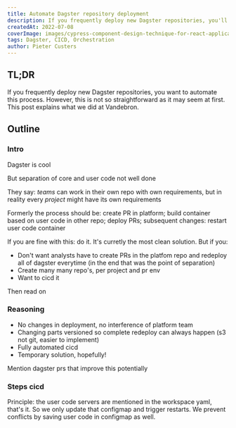 ```yaml
---
title: Automate Dagster repository deployment
description: If you frequently deploy new Dagster repositories, you'll discover that automating it is not so straightforward.
createdAt: 2022-07-08
coverImage: images/cypress-component-design-technique-for-react-applications.png
tags: Dagster, CICD, Orchestration
author: Pieter Custers
---
```


## TL;DR

If you frequently deploy new Dagster repositories, you want to automate this process. However, this is not so straightforward as it may seem at first. This post explains what we did at Vandebron.

## Outline

### Intro

Dagster is cool

But separation of core and user code not well done

They say: *teams* can work in their own repo with own requirements, but in reality every *project* might have its own requirements

Formerly the process should be: create PR in platform; build container based on user code in other repo; deploy PRs; subsequent changes: restart user code container

If you are fine with this: do it. It's curretly the most clean solution. But if you:

- Don't want analysts have to create PRs in the platfom repo and redeploy all of dagster everytime (in the end that was the point of separation)
- Create many many repo's, per project and pr env
- Want to cicd it

Then read on

### Reasoning

- No changes in deployment, no interference of platform team
- Changing parts versioned so complete redeploy can always happen (s3 not git, easier to implement)
- Fully automated cicd
- Temporary solution, hopefully!

Mention dagster prs that improve this potentially

### Steps cicd

Principle: the user code servers are mentioned in the workspace yaml, that's it. 
So we only update that configmap and trigger restarts. 
We prevent conflicts by saving user code in configmap as well.